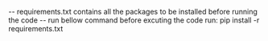 -- requirements.txt contains all the packages to be installed before running the code
-- run bellow command before excuting the code
run: pip install -r requirements.txt